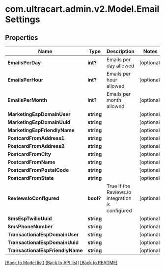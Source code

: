 # com.ultracart.admin.v2.Model.EmailSettings
## Properties

Name | Type | Description | Notes
------------ | ------------- | ------------- | -------------
**EmailsPerDay** | **int?** | Emails per day allowed | [optional] 
**EmailsPerHour** | **int?** | Emails per hour allowed | [optional] 
**EmailsPerMonth** | **int?** | Emails per month allowed | [optional] 
**MarketingEspDomainUser** | **string** |  | [optional] 
**MarketingEspDomainUuid** | **string** |  | [optional] 
**MarketingEspFriendlyName** | **string** |  | [optional] 
**PostcardFromAddress1** | **string** |  | [optional] 
**PostcardFromAddress2** | **string** |  | [optional] 
**PostcardFromCity** | **string** |  | [optional] 
**PostcardFromName** | **string** |  | [optional] 
**PostcardFromPostalCode** | **string** |  | [optional] 
**PostcardFromState** | **string** |  | [optional] 
**ReviewsIoConfigured** | **bool?** | True if the Reviews.io integration is configured | [optional] 
**SmsEspTwilioUuid** | **string** |  | [optional] 
**SmsPhoneNumber** | **string** |  | [optional] 
**TransactionalEspDomainUser** | **string** |  | [optional] 
**TransactionalEspDomainUuid** | **string** |  | [optional] 
**TransactionalEspFriendlyName** | **string** |  | [optional] 


[[Back to Model list]](../README.md#documentation-for-models) [[Back to API list]](../README.md#documentation-for-api-endpoints) [[Back to README]](../README.md)

